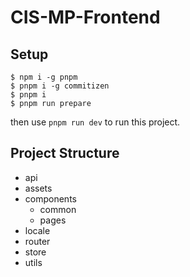 # CIS-MP-Frontend

## Setup

```shell
$ npm i -g pnpm
$ pnpm i -g commitizen
$ pnpm i
$ pnpm run prepare
```

then use `pnpm run dev` to run this project.

## Project Structure

- api
- assets
- components
  - common
  - pages
- locale
- router
- store
- utils
